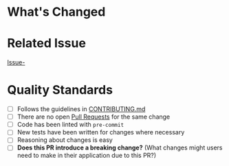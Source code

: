 # What's Changed
<!-- Describe your changes in detail -->


# Related Issue
<!--- This project only accepts pull requests related to open issues -->
<!--- If suggesting a new feature or change, please discuss it in an issue first -->
<!--- If fixing a bug, there should be an issue describing it with steps to reproduce -->
<!--- Please link to the issue here: -->

[Issue-<issue-number>](https://github.com/nsaccente/hogger/issues/<issue-number>)


# Quality Standards
- [ ] Follows the guidelines in [CONTRIBUTING.md](CONTRIBUTING.md)
- [ ] There are no open [Pull Requests](../../../pulls) for the same change
- [ ] Code has been linted with `pre-commit`
- [ ] New tests have been written for changes where necessary
- [ ] Reasoning about changes is easy
- [ ] **Does this PR introduce a breaking change?** (What changes might users need to make in their application due to this PR?)
